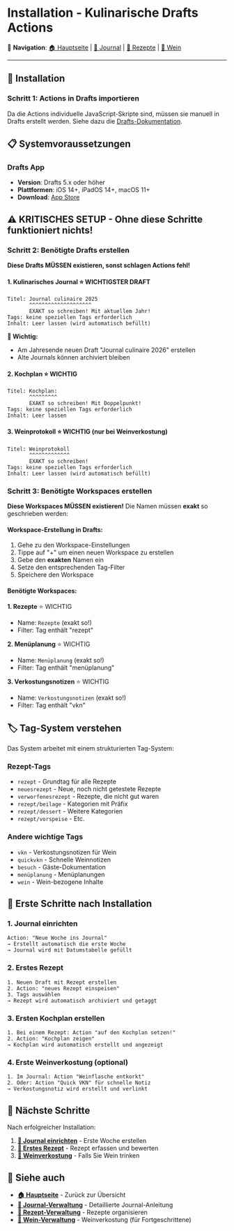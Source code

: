 # Installation - Kulinarische Drafts Actions

📖 **Navigation**: [🏠 Hauptseite](../README.md) | [📝 Journal](../actions/journal-verwaltung/README.md) | [🍳 Rezepte](../actions/rezept-verwaltung/README.md) | [🍷 Wein](../actions/wein-verwaltung/README.md)

---

## 🚀 Installation

### Schritt 1: Actions in Drafts importieren

Da die Actions individuelle JavaScript-Skripte sind, müssen sie manuell in Drafts erstellt werden. Siehe dazu die [Drafts-Dokumentation](https://docs.getdrafts.com).

## 📋 Systemvoraussetzungen

### Drafts App
- **Version**: Drafts 5.x oder höher
- **Plattformen**: iOS 14+, iPadOS 14+, macOS 11+
- **Download**: [App Store](https://apps.apple.com/app/drafts/id1435957248)

## ⚠️ KRITISCHES SETUP - Ohne diese Schritte funktioniert nichts!

### Schritt 2: Benötigte Drafts erstellen

**Diese Drafts MÜSSEN existieren, sonst schlagen Actions fehl!** 

#### 1. Kulinarisches Journal ⭐ WICHTIGSTER DRAFT
```
Titel: Journal culinaire 2025
       ^^^^^^^^^^^^^^^^^^^^ 
       EXAKT so schreiben! Mit aktuellem Jahr!
Tags: keine speziellen Tags erforderlich
Inhalt: Leer lassen (wird automatisch befüllt)
```

**📅 Wichtig:** 
- Am Jahresende neuen Draft "Journal culinaire 2026" erstellen
- Alte Journals können archiviert bleiben

#### 2. Kochplan ⭐ WICHTIG  
```
Titel: Kochplan:
       ^^^^^^^^^
       EXAKT so schreiben! Mit Doppelpunkt!
Tags: keine speziellen Tags erforderlich  
Inhalt: Leer lassen
```

#### 3. Weinprotokoll ⭐ WICHTIG (nur bei Weinverkostung)
```
Titel: Weinprotokoll
       ^^^^^^^^^^^^^
       EXAKT so schreiben!
Tags: keine speziellen Tags erforderlich
Inhalt: Leer lassen (wird automatisch befüllt)
```

### Schritt 3: Benötigte Workspaces erstellen

**Diese Workspaces MÜSSEN existieren!** Die Namen müssen **exakt** so geschrieben werden:

#### Workspace-Erstellung in Drafts:
1. Gehe zu den Workspace-Einstellungen
2. Tippe auf "+" um einen neuen Workspace zu erstellen
3. Gebe den **exakten** Namen ein
4. Setze den entsprechenden Tag-Filter
5. Speichere den Workspace

#### Benötigte Workspaces:

**1. Rezepte** ⭐ WICHTIG
- Name: `Rezepte` (exakt so!)
- Filter: Tag enthält "rezept"

**2. Menüplanung** ⭐ WICHTIG  
- Name: `Menüplanung` (exakt so!)
- Filter: Tag enthält "menüplanung"

**3. Verkostungsnotizen** ⭐ WICHTIG
- Name: `Verkostungsnotizen` (exakt so!)
- Filter: Tag enthält "vkn"

## 🏷️ Tag-System verstehen

Das System arbeitet mit einem strukturierten Tag-System:

### Rezept-Tags
- `rezept` - Grundtag für alle Rezepte
- `neuesrezept` - Neue, noch nicht getestete Rezepte  
- `verworfenesrezept` - Rezepte, die nicht gut waren
- `rezept/beilage` - Kategorien mit Präfix
- `rezept/dessert` - Weitere Kategorien
- `rezept/vorspeise` - Etc.

### Andere wichtige Tags
- `vkn` - Verkostungsnotizen für Wein
- `quickvkn` - Schnelle Weinnotizen
- `besuch` - Gäste-Dokumentation
- `menüplanung` - Menüplanungen
- `wein` - Wein-bezogene Inhalte

## 🔧 Erste Schritte nach Installation

### 1. Journal einrichten
```
Action: "Neue Woche ins Journal"
→ Erstellt automatisch die erste Woche
→ Journal wird mit Datumstabelle gefüllt
```

### 2. Erstes Rezept
```
1. Neuen Draft mit Rezept erstellen
2. Action: "neues Rezept einspeisen" 
3. Tags auswählen
→ Rezept wird automatisch archiviert und getaggt
```

### 3. Ersten Kochplan erstellen
```
1. Bei einem Rezept: Action "auf den Kochplan setzen!"
2. Action: "Kochplan zeigen"
→ Kochplan wird automatisch erstellt und angezeigt
```

### 4. Erste Weinverkostung (optional)
```
1. Im Journal: Action "Weinflasche entkorkt"
2. Oder: Action "Quick VKN" für schnelle Notiz
→ Verkostungsnotiz wird erstellt und verlinkt
```

## 📖 Nächste Schritte

Nach erfolgreicher Installation:

1. **[📝 Journal einrichten](../kategorien/journal-verwaltung/README.md#erste-schritte-nach-installation)** - Erste Woche erstellen
2. **[🍳 Erstes Rezept](../kategorien/rezept-verwaltung/README.md#typische-workflows)** - Rezept erfassen und bewerten  
3. **[🍷 Weinverkostung](../kategorien/wein-verwaltung/README.md#typische-workflows)** - Falls Sie Wein trinken

## 📖 Siehe auch

- **[🏠 Hauptseite](../README.md)** - Zurück zur Übersicht
- **[📝 Journal-Verwaltung](../kategorien/journal-verwaltung/README.md)** - Detaillierte Journal-Anleitung
- **[🍳 Rezept-Verwaltung](../kategorien/rezept-verwaltung/README.md)** - Rezepte organisieren
- **[🍷 Wein-Verwaltung](../kategorien/wein-verwaltung/README.md)** - Weinverkostung (für Fortgeschrittene)
